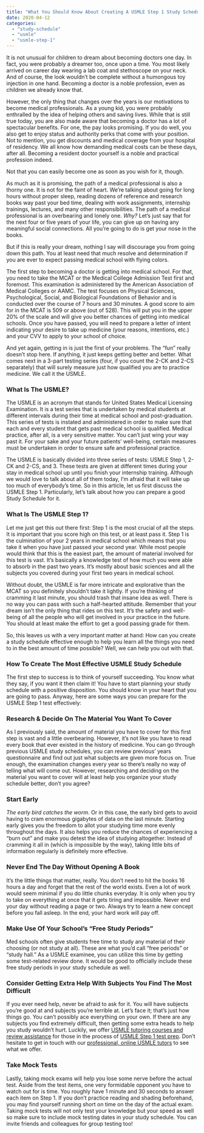 ```yaml
---
title: "What You Should Know About Creating A USMLE Step 1 Study Schedule"
date: 2020-04-12
categories: 
  - "study-schedule"
  - "usmle"
  - "usmle-step-1"
---
```


It is not unusual for children to dream about becoming doctors one day. In fact, you were probably a dreamer too, once upon a time. You most likely arrived on career day wearing a lab coat and stethoscope on your neck. And of course, the look wouldn’t be complete without a humongous toy injection in one hand. Becoming a doctor is a noble profession, even as children we already know that.

However, the only thing that changes over the years is our motivations to become medical professionals. As a young kid, you were probably enthralled by the idea of helping others and saving lives. While that is still true today, you are also made aware that becoming a doctor has a lot of spectacular benefits. For one, the pay looks promising. If you do well, you also get to enjoy status and authority perks that come with your position. Not to mention, you get discounts and medical coverage from your hospital of residency. We all know how demanding medical costs can be these days, after all. Becoming a resident doctor yourself is a noble and practical profession indeed.

Not that you can easily become one as soon as you wish for it, though.

As much as it is promising, the path of a medical professional is also a thorny one. It is not for the faint of heart. We’re talking about going for long hours without proper sleep, reading dozens of reference and research books way past your bed time, dealing with work assignments, internship trainings, lectures, and many other responsibilities. The path of a medical professional is an overbearing and lonely one. _Why?_ Let’s just say that for the next four or five years of your life, you can give up on having any meaningful social connections. All you’re going to do is get your nose in the books.

But if this is really your dream, nothing I say will discourage you from going down this path. You at least need that much resolve and determination if you are ever to expect passing medical school with flying colors.

The first step to becoming a doctor is getting into medical school. For that, you need to take the MCAT or the Medical College Admission Test first and foremost. This examination is administered by the American Association of Medical Colleges or AAMC. The test focuses on Physical Sciences, Psychological, Social, and Biological Foundations of Behavior and is conducted over the course of 7 hours and 30 minutes. A good score to aim for in the MCAT is 509 or above (out of 528). This will put you in the upper 20% of the scale and will give you better chances of getting into medical schools. Once you have passed, you will need to prepare a letter of intent indicating your desire to take up medicine (your reasons, intentions, etc.) and your CVV to apply to your school of choice.

And yet again, getting in is just the first of your problems. The “fun” really doesn’t stop here. If anything, it just keeps getting better and better. What comes next in a 3-part testing series (four, if you count the 2-CK and 2-CS separately) that will surely measure just how qualified you are to practice medicine. We call it the USMLE.

### **What Is The USMLE?**

The USMLE is an acronym that stands for United States Medical Licensing Examination. It is a test series that is undertaken by medical students at different intervals during their time at medical school and post-graduation. This series of tests is instated and administered in order to make sure that each and every student that gets past medical school is qualified. Medical practice, after all, is a very sensitive matter. You can’t just wing your way past it. For your sake and your future patients’ well-being, certain measures must be undertaken in order to ensure safe and professional practice.

The USMLE is basically divided into three series of tests: USMLE Step 1, 2-CK and 2-CS, and 3. These tests are given at different times during your stay in medical school up until you finish your internship training. Although we would love to talk about all of them today, I’m afraid that it will take up too much of everybody’s time. So in this article, let us first discuss the USMLE Step 1. Particularly, let’s talk about how you can prepare a good Study Schedule for it.

### **What Is The USMLE Step 1?**

Let me just get this out there first: Step 1 is the most crucial of all the steps. It is important that you score high on this test, or at least pass it. Step 1 is the culmination of your 2 years in medical school which means that you take it when you have just passed your second year. While most people would think that this is the easiest part, the amount of material involved for this test is vast. It’s basically a knowledge test of how much you were able to absorb in the past two years. It’s mostly about basic sciences and all the subjects you covered during your first two years in medical school.

Without doubt, the USMLE is far more intricate and explorative than the MCAT so you definitely shouldn’t take it lightly. If you’re thinking of cramming it last minute, you should trash that insane idea as well. There is no way you can pass with such a half-hearted attitude. Remember that your dream isn’t the only thing that rides on this test. It’s the safety and well-being of all the people who will get involved in your practice in the future. You should at least make the effort to get a good passing grade for them.

So, this leaves us with a very important matter at hand: How can you create a study schedule effective enough to help you learn all the things you need to in the best amount of time possible? Well, we can help you out with that.

### **How To Create The Most Effective USMLE Study Schedule**

The first step to success is to think of yourself succeeding. You know what they say, if you want it then claim it! You have to start planning your study schedule with a positive disposition. You should know in your heart that you are going to pass. Anyway, here are some ways you can prepare for the USMLE Step 1 test effectively:

### **Research & Decide On The Material You Want To Cover**

As I previously said, the amount of material you have to cover for this first step is vast and a little overbearing. However, it’s not like you have to read every book that ever existed in the history of medicine. You can go through previous USMLE study schedules, you can review previous’ years questionnaire and find out just what subjects are given more focus on. True enough, the examination changes every year so there’s really no way of telling what will come out. However, researching and deciding on the material you want to cover will at least help you organize your study schedule better, don’t you agree?

### **Start Early**

_The early bird catches the worm_. Or in this case, the early bird gets to avoid having to cram enormous gigabytes of data on the last minute. Starting early gives you the freedom to allot your studying time more evenly throughout the days. It also helps you reduce the chances of experiencing a “burn out” and make you detest the idea of studying altogether. Instead of cramming it all in (which is impossible by the way), taking little bits of information regularly is definitely more effective.

### Never End The Day Without Opening A Book

It’s the little things that matter, really. You don’t need to hit the books 16 hours a day and forget that the rest of the world exists. Even a lot of work would seem minimal if you do little chunks everyday. It is only when you try to take on everything at once that it gets tiring and impossible. Never end your day without reading a page or two. Always try to learn a new concept before you fall asleep. In the end, your hard work will pay off.

### Make Use Of Your School’s “Free Study Periods”

Med schools often give students free time to study any material of their choosing (or not study at all). These are what you’d call “free periods” or “study hall.” As a USMLE examinee, you can utilize this time by getting some test-related review done. It would be good to officially include these free study periods in your study schedule as well.

### Consider Getting Extra Help With Subjects You Find The Most Difficult

If you ever need help, never be afraid to ask for it. You will have subjects you’re good at and subjects you’re terrible at. Let’s face it; that’s just how things go. You can’t possibly ace everything on your own. If there are any subjects you find extremely difficult, then getting some extra heads to help you study wouldn’t hurt. Luckily, we offer [USMLE tutoring courses and review assistance](https://www.medlearnity.com/usmle/) for those in the process of [USMLE Step 1 test prep](https://www.medlearnity.com/usmle-tutoring-step-1/). Don’t hesitate to get in touch with our [professional, online USMLE tutors](http://www.medlearnity.com/our-tutors/) to see what we offer.

### Take Mock Tests

Lastly, taking mock exams will help you lose some nerve before the actual test. Aside from the test items, one very formidable opponent you have to watch out for is time. You roughly have 1 minute and 30 seconds to answer each item on Step 1. If you don’t practice reading and shading beforehand, you may find yourself running short on time on the day of the actual exam. Taking mock tests will not only test your knowledge but your speed as well so make sure to include mock testing dates in your study schedule. You can invite friends and colleagues for group testing too!
